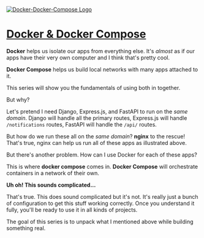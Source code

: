 [![Docker-Docker-Compose Logo](https://static.codingforentrepreneurs.com/media/projects/docker-and-docker-compose/images/share/Docker__Docker_Compose.jpg)](https://www.codingforentrepreneurs.com/projects/docker-and-docker-compose)

# [Docker & Docker Compose](https://www.codingforentrepreneurs.com/projects/docker-and-docker-compose)


**Docker** helps us isolate our apps from everything else. It's *almost* as if our apps have their very own computer and I think that's pretty cool.

**Docker Compose** helps us build local networks with many apps attached to it. 

This series will show you the fundamentals of using both in together. 

But why?

Let's pretend I need Django, Express.js, and FastAPI to run on the *same domain*.  Django will handle all the primary routes, Express.js will handle `/notifications` routes, FastAPI will handle the `/api/` routes. 

But how do we run these all on the *same domain*? **nginx** to the rescue! That's true, nginx can help us run all of these apps as illustrated above.

But there's another problem. How can I use Docker for each of these apps?

This is where **docker compose** comes in. **Docker Compose** will orchestrate containers in a network of their own. 

**Uh oh! This sounds complicated...**

That's true. This does sound complicated but it's not. It's really just a bunch of configuration to get this stuff working correctly. Once you understand it fully, you'll be ready to use it in all kinds of projects.

The goal of this series is to unpack what I mentioned above while building something real. 
